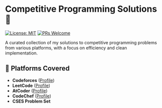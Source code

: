 # Competitive Programming Solutions 🚀

[![License: MIT](https://img.shields.io/badge/License-MIT-yellow.svg)](https://opensource.org/licenses/MIT)
[![PRs Welcome](https://img.shields.io/badge/PRs-welcome-brightgreen.svg)](https://github.com/yourusername/competitive-programming/pulls)

A curated collection of my solutions to competitive programming problems from various platforms, with a focus on efficiency and clean implementation.

## 📌 Platforms Covered
- **Codeforces** ([Profile](https://codeforces.com/profile/yourhandle))
- **LeetCode** ([Profile]([https://leetcode.com/yourhandle/](https://leetcode.com/u/Mekd_A/)))
- **AtCoder** ([Profile](https://atcoder.jp/users/yourhandle))
- **CodeChef** ([Profile](https://www.codechef.com/users/yourhandle))
- **CSES Problem Set** 
